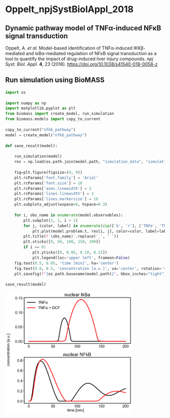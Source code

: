 # Oppelt_npjSystBiolAppl_2018

## Dynamic pathway model of TNFα-induced NFκB signal transduction

Oppelt, A. _et al._ Model-based identification of TNFα-induced IKKβ-mediated and IκBα-mediated regulation of NFκB signal transduction as a tool to quantify the impact of drug-induced liver injury compounds. _npj Syst. Biol. Appl._ **4**, 23 (2018). https://doi.org/10.1038/s41540-018-0058-z

## Run simulation using BioMASS

```python
import os

import numpy as np
import matplotlib.pyplot as plt
from biomass import create_model, run_simulation
from biomass.models import copy_to_current

copy_to_current("nfkb_pathway")
model = create_model("nfkb_pathway")

def save_result(model):

    run_simulation(model)
    res = np.load(os.path.join(model.path, "simulation_data", "simulations_original.npy"))

    fig=plt.figure(figsize=(9, 9))
    plt.rcParams['font.family'] = 'Arial'
    plt.rcParams['font.size'] = 18
    plt.rcParams['axes.linewidth'] = 2
    plt.rcParams['lines.linewidth'] = 3
    plt.rcParams['lines.markersize'] = 16
    plt.subplots_adjust(wspace=0, hspace=0.3)

    for i, obs_name in enumerate(model.observables):
        plt.subplot(2, 1, i + 1)
        for j, (color, label) in enumerate(zip(['k', 'r'], ['TNFα', 'TNFα + DCF'])):
            plt.plot(model.problem.t, res[i, j], color=color, label=label)
        plt.title(f'{obs_name}'.replace('_', ' '))
        plt.xticks([0, 50, 100, 150, 200])
        if i == 0:
            plt.yticks([0, 0.05, 0.10, 0.15])
            plt.legend(loc='upper left', frameon=False)
    fig.text(0.5, 0.05, 'time [min]', ha='center')
    fig.text(0.0, 0.5, 'concentration [a.u.]', va='center', rotation='vertical')
    plt.savefig(f"{os.path.basename(model.path)}", bbox_inches="tight")

save_result(model)
```

<img align="left" src="./nfkb_pathway.png" width="400px">
